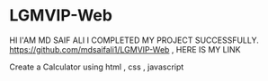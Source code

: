 # LGMVIP-Web

HI I'AM MD SAIF ALI I COMPLETED MY PROJECT SUCCESSFULLY. https://github.com/mdsaifali1/LGMVIP-Web , HERE IS MY LINK


Create a Calculator using html , css , javascript
